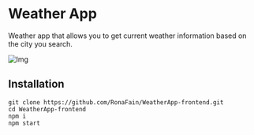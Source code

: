 # Weather App

Weather app that allows you to get current weather information based on the city you search.

![Img](https://github.com/RonaFain/WeatherApp-frontend/tree/main/src/asstes/imgs/snippet.PNG)

## Installation

```
git clone https://github.com/RonaFain/WeatherApp-frontend.git
cd WeatherApp-frontend
npm i
npm start
```

